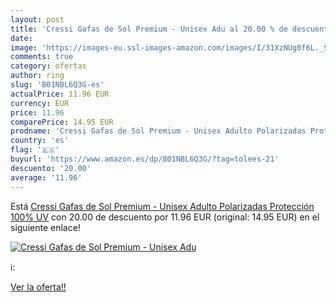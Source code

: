 ```yaml
---
layout: post
title: 'Cressi Gafas de Sol Premium - Unisex Adu al 20.00 % de descuento'
date: 
image: 'https://images-eu.ssl-images-amazon.com/images/I/31XzNUg0f6L._SL200_.jpg'
comments: true
category: ofertas
author: ring
slug: 'B01NBL6Q3G-es'
actualPrice: 11.96 EUR
currency: EUR
price: 11.96
comparePrice: 14.95 EUR
prodname: 'Cressi Gafas de Sol Premium - Unisex Adulto Polarizadas Protección 100% UV'
country: 'es'
flag: '🇪🇸'
buyurl: 'https://www.amazon.es/dp/B01NBL6Q3G/?tag=tolees-21'
descuento: '20.00'
average: '11.96'
---
```


Está [Cressi Gafas de Sol Premium - Unisex Adulto Polarizadas Protección 100% UV](https://www.amazon.es/dp/B01NBL6Q3G/?tag=tolees-21) con 20.00 de descuento por 11.96 EUR (original: 14.95 EUR) en el siguiente enlace!

[![Cressi Gafas de Sol Premium - Unisex Adu](https://images-eu.ssl-images-amazon.com/images/I/31XzNUg0f6L._SL200_.jpg)](https://www.amazon.es/dp/B01NBL6Q3G/?tag=tolees-21)

ℹ️:


[Ver la oferta!!](https://www.amazon.es/dp/B01NBL6Q3G/?tag=tolees-21)
